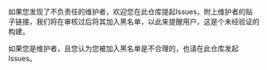 如果您发现了不负责任的维护者，欢迎您在此仓库提起Issues，附上维护者的贴子链接，我们将在审核过后将其加入黑名单，以此来提醒用户，这是个未经验证的构建。

如果您是维护者，且您认为您被加入黑名单是不合理的，也请在此仓库发起Issues。
